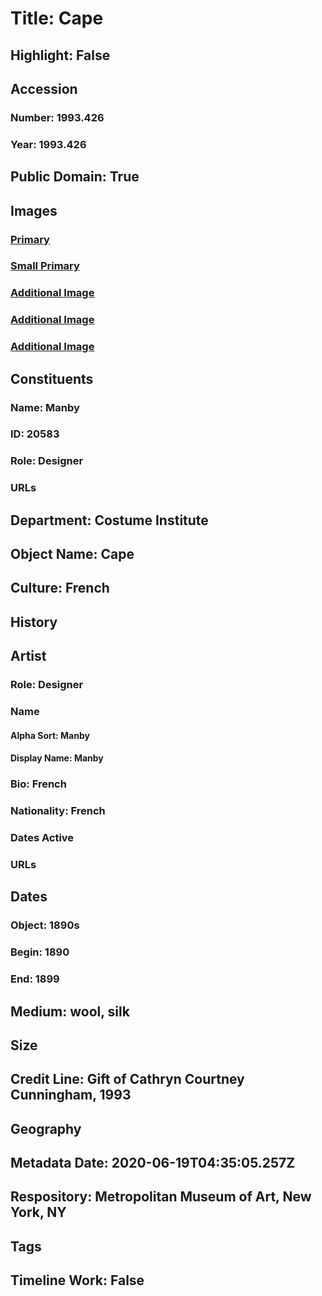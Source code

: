 # Title: Cape
## Highlight: False
## Accession
### Number: 1993.426
### Year: 1993.426
## Public Domain: True
## Images
### [Primary](https://images.metmuseum.org/CRDImages/ci/original/1993.426_F.jpg)
### [Small Primary](https://images.metmuseum.org/CRDImages/ci/web-large/1993.426_F.jpg)
### [Additional Image](https://images.metmuseum.org/CRDImages/ci/original/1993.426_B.jpg)
### [Additional Image](https://images.metmuseum.org/CRDImages/ci/original/1993.426_d.jpg)
### [Additional Image](https://images.metmuseum.org/CRDImages/ci/original/1993.426_label.jpg)
## Constituents
### Name: Manby
### ID: 20583
### Role: Designer
### URLs
## Department: Costume Institute
## Object Name: Cape
## Culture: French
## History
## Artist
### Role: Designer
### Name
#### Alpha Sort: Manby
#### Display Name: Manby
### Bio: French
### Nationality: French
### Dates Active
### URLs
## Dates
### Object: 1890s
### Begin: 1890
### End: 1899
## Medium: wool, silk
## Size
## Credit Line: Gift of Cathryn Courtney Cunningham, 1993
## Geography
## Metadata Date: 2020-06-19T04:35:05.257Z
## Respository: Metropolitan Museum of Art, New York, NY
## Tags
## Timeline Work: False